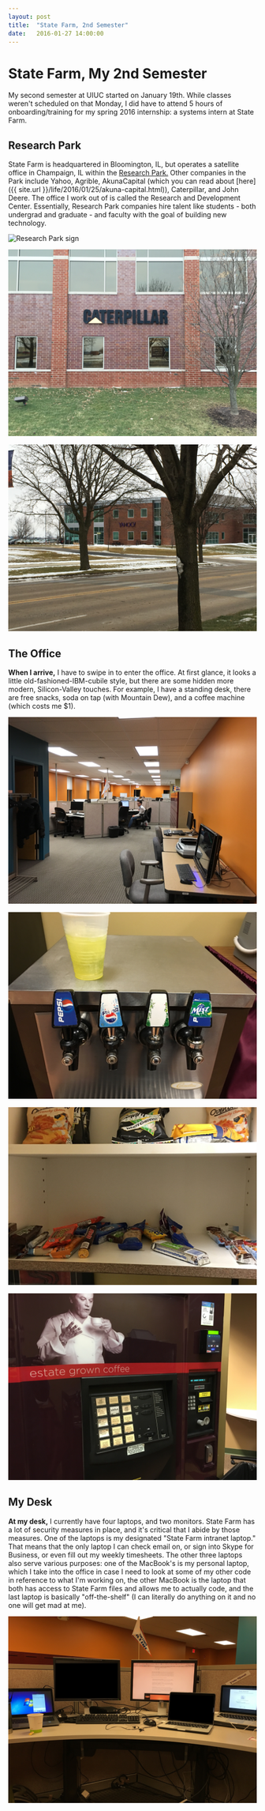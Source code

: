 ```yaml
---
layout: post
title:  "State Farm, 2nd Semester"
date:   2016-01-27 14:00:00
---
```


# State Farm, My 2nd Semester

My second semester at UIUC started on January 19th.
While classes weren't scheduled on that Monday, I did have to attend 5 hours of
onboarding/training for my spring 2016 internship: a systems intern at State Farm.


## Research Park

State Farm is headquartered in Bloomington, IL, but operates a satellite office in Champaign, IL
 within the [Research Park.](http://researchpark.illinois.edu) Other companies in the Park
include Yahoo, Agrible, AkunaCapital (which you can read about [here]({{ site.url }}/life/2016/01/25/akuna-capital.html)), Caterpillar, and John Deere. The office I work out of is called the Research and Development Center.
Essentially, Research Park companies hire talent like students - both undergrad and graduate - and faculty with
the goal of building new technology.
 
![Research Park sign](/img/statefarm/walk_1.jpg)

![Caterpillar's office](/img/statefarm/walk_2.jpg)

![Yahoo's office](/img/statefarm/walk_3.jpg)

## The Office

**When I arrive,** I have to swipe in to enter the office. At first glance, it looks a little old-fashioned-IBM-cubile style, 
but there are some hidden more modern, Silicon-Valley  touches. For example, I have a standing desk, there are free snacks, soda on tap (with Mountain Dew), 
and a coffee machine (which costs me $1).

![office](/img/statefarm/office.jpg)

![soda on tap](/img/statefarm/soda_tap.jpg)

![snacks](/img/statefarm/snacks.jpg)

![paid coffee](/img/statefarm/paid_coffee.jpg)

## My Desk

**At my desk,** I currently have four laptops, and two monitors. 
State Farm has a lot of security measures in place, and it's critical that I abide by those measures.
One of the laptops is my designated "State Farm intranet laptop." That means that the only laptop I can check email on, 
or sign into Skype for Business, or even fill out my weekly timesheets. The other three laptops also serve various purposes:
one of the MacBook's is my personal laptop, which I take into the office in case I need to look at some of my other code in 
reference to what I'm working on, the other MacBook is the laptop that both has access to State Farm files and allows me 
to actually code, and the last laptop is basically "off-the-shelf" (I can literally do anything on it and no one will get mad at me).


![desk close](/img/statefarm/desk_close_edit.jpg)
